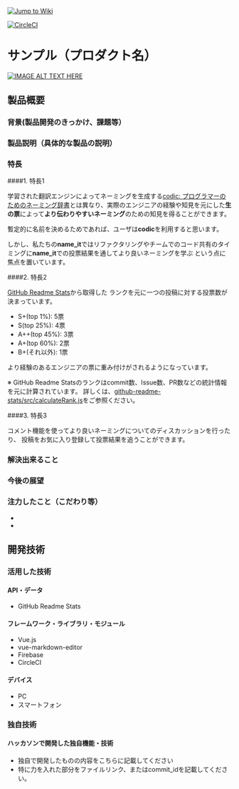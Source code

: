 [![Jump to Wiki](https://img.shields.io/badge/TeamDoc-GitHubWiki-yellow)](https://github.com/jphacks/D_2001/wiki)


[![CircleCI](https://circleci.com/gh/jphacks/D_2001.svg?style=shield)](https://app.circleci.com/pipelines/github/jphacks/D_2001)

# サンプル（プロダクト名）

[![IMAGE ALT TEXT HERE](https://jphacks.com/wp-content/uploads/2020/09/JPHACKS2020_ogp.jpg)](https://www.youtube.com/watch?v=G5rULR53uMk)

## 製品概要
### 背景(製品開発のきっかけ、課題等）
### 製品説明（具体的な製品の説明）
### 特長
####1. 特長1

学習された翻訳エンジンによってネーミングを生成する[codic: プログラマーのためのネーミング辞書](https://codic.jp/)とは異なり、実際のエンジニアの経験や知見を元にした**生の票**によって**より伝わりやすいネーミング**のための知見を得ることができます。

暫定的に名前を決めるためであれば、ユーザは**codic**を利用すると思います。

しかし、私たちの**name_it**ではリファクタリングやチームでのコード共有のタイミングに**name_it**での投票結果を通してより良いネーミングを学ぶ
という点に焦点を置いています。

####2. 特長2

[GitHub Readme Stats](https://github.com/anuraghazra/github-readme-stats)から取得した
ランクを元に一つの投稿に対する投票数が決まっています。

- S+(top 1%): 5票
- S(top 25%): 4票
- A++(top 45%): 3票
- A+(top 60%): 2票
- B+(それ以外): 1票

より経験のあるエンジニアの票に重み付けがされるようになっています。

※ GitHub Readme Statsのランクはcommit数、Issue数、PR数などの統計情報を元に計算されています。
詳しくは、[github-readme-stats/src/calculateRank.js](https://github.com/anuraghazra/github-readme-stats/blob/master/src/calculateRank.js)をご参照ください。

####3. 特長3

コメント機能を使ってより良いネーミングについてのディスカッションを行ったり、
投稿をお気に入り登録して投票結果を追うことができます。
### 解決出来ること
### 今後の展望
### 注力したこと（こだわり等）
* 
* 

## 開発技術
### 活用した技術
#### API・データ
* GitHub Readme Stats

#### フレームワーク・ライブラリ・モジュール
* Vue.js
* vue-markdown-editor
* Firebase
* CircleCI

#### デバイス
* PC
* スマートフォン

### 独自技術
#### ハッカソンで開発した独自機能・技術
* 独自で開発したものの内容をこちらに記載してください
* 特に力を入れた部分をファイルリンク、またはcommit_idを記載してください。
